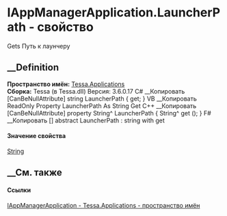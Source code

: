 # IAppManagerApplication.LauncherPath - свойство
Gets Путь к лаунчеру
## __Definition
 **Пространство имён:** [Tessa.Applications](N_Tessa_Applications.htm)  
 **Сборка:** Tessa (в Tessa.dll) Версия: 3.6.0.17
C# __Копировать
    [CanBeNullAttribute]
    string LauncherPath { get; }
VB __Копировать
    <CanBeNullAttribute>
    ReadOnly Property LauncherPath As String
    	Get
C++ __Копировать
    [CanBeNullAttribute]
    property String^ LauncherPath {
    	String^ get ();
    }
F# __Копировать
     [<CanBeNullAttribute>]
    abstract LauncherPath : string with get
#### Значение свойства
[String](https://learn.microsoft.com/dotnet/api/system.string)
##  __См. также
#### Ссылки
[IAppManagerApplication - ](T_Tessa_Applications_IAppManagerApplication.htm)
[Tessa.Applications - пространство имён](N_Tessa_Applications.htm)
